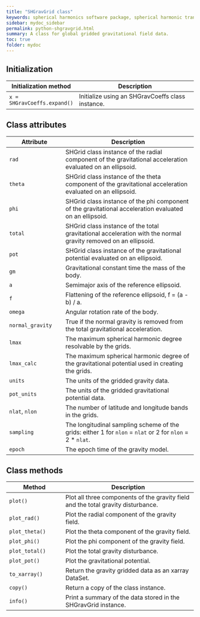```yaml
---
title: "SHGravGrid class"
keywords: spherical harmonics software package, spherical harmonic transform, legendre functions, multitaper spectral analysis, fortran, Python, gravity, magnetic field
sidebar: mydoc_sidebar
permalink: python-shgravgrid.html
summary: A class for global gridded gravitational field data.
toc: true
folder: mydoc
---
```


<style>
table:nth-of-type(n) {
    display:table;
    width:100%;
}
table:nth-of-type(n) th:nth-of-type(2) {
    width:70%;
}
</style>

## Initialization

| Initialization method | Description |
| --------------------- | ----------- |
| `x = SHGravCoeffs.expand()` | Initialize using an SHGravCoeffs class instance. |

## Class attributes

| Attribute | Description |
| --------- | ----------- |
| `rad` | SHGrid class instance of the radial component of the gravitational acceleration evaluated on an ellipsoid. |
| `theta` | SHGrid class instance of the theta component of the gravitational acceleration evaluated on an ellipsoid. |
| `phi` | SHGrid class instance of the phi component of the gravitational acceleration evaluated on an ellipsoid. |
| `total` | SHGrid class instance of the total gravitational acceleration with the normal gravity removed on an ellipsoid. |
| `pot` | SHGrid class instance of the gravitational potential evaluated on an ellipsoid. |
| `gm` | Gravitational constant time the mass of the body. |
| `a` | Semimajor axis of the reference ellipsoid. |
| `f` | Flattening of the reference ellipsoid, f = (a - b) / a. |
| `omega` | Angular rotation rate of the body. |
| `normal_gravity` | True if the normal gravity is removed from the total gravitational acceleration. |
| `lmax` | The maximum spherical harmonic degree resolvable by the grids. |
| `lmax_calc` | The maximum spherical harmonic degree of the gravitational potential used in creating the grids. |
| `units` | The units of the gridded gravity data. |
| `pot_units` | The units of the gridded gravitational potential data. |
| `nlat`, `nlon` | The number of latitude and longitude bands in the grids. |
| `sampling` | The longitudinal sampling scheme of the grids: either 1 for `nlon` = `nlat` or 2 for `nlon` = 2 * `nlat`. |
| `epoch` | The epoch time of the gravity model. |

## Class methods

| Method | Description |
| ------ | ----------- |
| `plot()` | Plot all three components of the gravity field and the total gravity disturbance.|
| `plot_rad()` | Plot the radial component of the gravity field. |
| `plot_theta()` | Plot the theta component of the gravity field. |
| `plot_phi()` | Plot the phi component of the gravity field. |
| `plot_total()` | Plot the total gravity disturbance. |
| `plot_pot()` | Plot the gravitational potential. |
| `to_xarray()` | Return the gravity gridded data as an xarray DataSet. |
| `copy()` | Return a copy of the class instance. |
| `info()` | Print a summary of the data stored in the SHGravGrid instance. |
